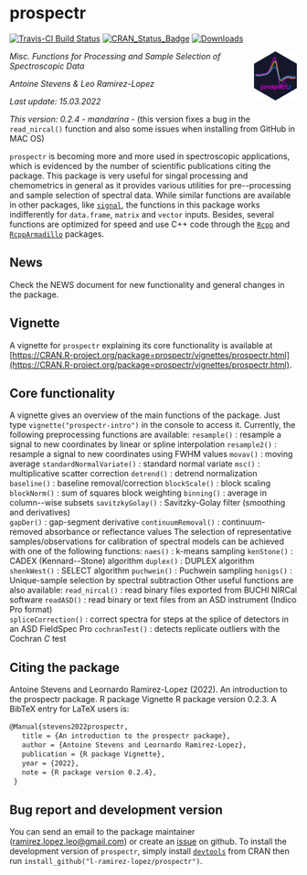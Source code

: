 # prospectr

[![Travis-CI Build Status](https://travis-ci.org/l-ramirez-lopez/prospectr.svg?branch=master)](https://travis-ci.org/l-ramirez-lopez/prospectr/)
[![CRAN_Status_Badge](http://www.r-pkg.org/badges/version/prospectr)](https://CRAN.R-project.org/package=prospectr)
[![Downloads](https://cranlogs.r-pkg.org/badges/prospectr)](https://cranlogs.r-pkg.org/badges/prospectr)

<img align="right" src="./man/figures/logo.png" width="15%">

<!-- badges: end -->

<em><p align="left"> Misc. Functions for Processing and Sample Selection of Spectroscopic Data </p></em>
_Antoine Stevens & Leo Ramirez-Lopez_

_Last update: 15.03.2022_

_This version: 0.2.4 - mandarina -_ (this version fixes a bug in the 
`read_nircal()` function and also some issues when installing from GitHub in MAC 
OS)

`prospectr` is becoming more and more used in spectroscopic applications, which 
is evidenced by the number of scientific publications citing the package. 
This package is very useful for singal processing and chemometrics in general as 
it provides various utilities for pre--processing and sample selection 
of spectral data. While similar functions are available in other packages, like 
[`signal`](https://CRAN.R-project.org/package=signal), the 
functions in this package works indifferently for `data.frame`, `matrix` and 
`vector` inputs. Besides, several functions are optimized for speed and use 
C++ code through the [`Rcpp`](https://CRAN.R-project.org/package=Rcpp) 
and [`RcppArmadillo`](https://CRAN.R-project.org/package=RcppArmadillo)
packages.

## News
Check the NEWS document for new functionality and general changes in the package.

## Vignette
A vignette for `prospectr` explaining its core functionality is available at [https://CRAN.R-project.org/package=prospectr/vignettes/prospectr.html](https://CRAN.R-project.org/package=prospectr/vignettes/prospectr.html).

## Core functionality
A vignette gives an overview of the main functions of the package. Just
type `vignette("prospectr-intro")` in the console to access it. Currently, the
following preprocessing functions are available:
 `resample()`              : resample a signal to new coordinates by linear or spline interpolation
 `resample2()`             : resample a signal to new coordinates using FWHM values
 `movav()`                 : moving average
 `standardNormalVariate()` : standard normal variate
 `msc()`                   : multiplicative scatter correction
 `detrend()`               : detrend normalization
 `baseline()`              : baseline removal/correction
 `blockScale()`            : block scaling
 `blockNorm()`             : sum of squares block weighting
 `binning()`               : average in column--wise subsets
 `savitzkyGolay()`         : Savitzky-Golay filter (smoothing and derivatives)                      
 `gapDer()`                : gap-segment derivative
 `continuumRemoval()`      : continuum-removed absorbance or reflectance values
The selection of representative samples/observations for calibration of spectral
models can be achieved with one of the following functions:
 `naes()`      : k-means sampling
 `kenStone()`  : CADEX (Kennard--Stone) algorithm
 `duplex()`    : DUPLEX algorithm
 `shenkWest()` : SELECT algorithm
 `puchwein()`  : Puchwein sampling
 `honigs()`    : Unique-sample selection by spectral subtraction
Other useful functions are also available:
 `read_nircal()`      : read binary files exported from BUCHI NIRCal software
 `readASD()`          : read binary or text files from an ASD instrument (Indico Pro format)         
 `spliceCorrection()` : correct spectra for steps at the splice of detectors in an ASD FieldSpec Pro
 `cochranTest()`      : detects replicate outliers with the Cochran _C_ test
## Citing the package
  Antoine Stevens and Leornardo Ramirez-Lopez (2022). An introduction to the prospectr package. R package
  Vignette R package version 0.2.3.
A BibTeX entry for LaTeX users is:
 ```
 @Manual{stevens2022prospectr,
    title = {An introduction to the prospectr package},
    author = {Antoine Stevens and Leornardo Ramirez-Lopez},
    publication = {R package Vignette},
    year = {2022},
    note = {R package version 0.2.4},
  }
  ```
## Bug report and development version
You can send an email to the package maintainer (<ramirez.lopez.leo@gmail.com>) 
or create an [issue](https://github.com/l-ramirez-lopez/prospectr/issues) on github.
To install the development version of `prospectr`, simply install [`devtools`](https://CRAN.R-project.org/package=devtools) from
CRAN then run `install_github("l-ramirez-lopez/prospectr")`.